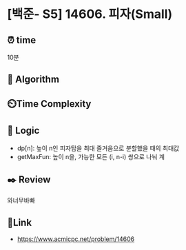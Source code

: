 # [백준- S5] 14606. 피자(Small)
 
## ⏰  **time**
10분

## :pushpin: **Algorithm**


## ⏲️**Time Complexity** 


## :round_pushpin: **Logic**
- dp[n]: 높이 n인 피자탑을 최대 즐거움으로 분할했을 때의 최대값
- getMaxFun: 높이 n을, 가능한 모든 (i, n-i) 쌍으로 나눠 계


## :black_nib: **Review**
와너무바빠 

## 📡**Link**
- https://www.acmicpc.net/problem/14606
